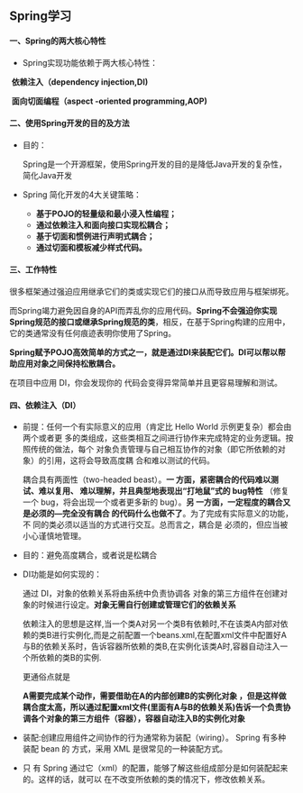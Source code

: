 ##  Spring学习

#### 一、Spring的两大核心特性

* Spring实现功能依赖于两大核心特性：

​        **依赖注入（dependency injection,DI)**

​        **面向切面编程（aspect -oriented programming,AOP)**

#### 二、使用Spring开发的目的及方法

* 目的：

  Spring是一个开源框架，使用Spring开发的目的是降低Java开发的复杂性，简化Java开发

* Spring 简化开发的4大关键策略：

  * **基于POJO的轻量级和最小浸入性编程；**
  * **通过依赖注入和面向接口实现松耦合；**
  * **基于切面和惯例进行声明式耦合；**
  * **通过切面和模板减少样式代码。**

#### 三、工作特性

很多框架通过强迫应用继承它们的类或实现它们的接口从而导致应用与框架绑死。

而Spring竭力避免因自身的API而弄乱你的应用代码。**Spring不会强迫你实现Spring规范的接口或继承Spring规范的类**，相反，在基于Spring构建的应用中，它的类通常没有任何痕迹表明你使用了Spring。

**Spring赋予POJO高效简单的方式之一，就是通过DI来装配它们。DI可以帮以帮助应用对象之间保持松散耦合。**

在项目中应用 DI，你会发现你的 代码会变得异常简单并且更容易理解和测试。

#### 四、依赖注入（DI）

* 前提：任何一个有实际意义的应用（肯定比 Hello World 示例更复杂）都会由两个或者更 多的类组成，这些类相互之间进行协作来完成特定的业务逻辑。按照传统的做法，每个 对象负责管理与自己相互协作的对象（即它所依赖的对象）的引用，这将会导致高度耦 合和难以测试的代码。

  耦合具有两面性（two-headed beast）。**一 方面，紧密耦合的代码难以测试、难以复用、 难以理解，并且典型地表现出“打地鼠”式的 bug特性** （修复一个 bug，将会出现一个或者更多新的 bug）。**另 一方面，一定程度的耦合又是必须的—完全没有耦合 的代码什么也做不了**。为了完成有实际意义的功能，不 同的类必须以适当的方式进行交互。总而言之，耦合是 必须的，但应当被小心谨慎地管理。

* 目的：避免高度耦合，或者说是松耦合

* DI功能是如何实现的：

  通过 DI，对象的依赖关系将由系统中负责协调各 对象的第三方组件在创建对象的时候进行设定。**对象无需自行创建或管理它们的依赖关系**

  依赖注入的思想是这样,当一个类A对另一个类B有依赖时,不在该类A内部对依赖的类B进行实例化,而是之前配置一个beans.xml,在配置xml文件中配置好A与B的依赖关系时，告诉容器所依赖的类B,在实例化该类A时,容器自动注入一个所依赖的类B的实例.

  更通俗点就是

  **A需要完成某个动作，需要借助在A的内部创建B的实例化对象 ，但是这样做耦合度太高，所以通过配置xml文件(里面有A与B的依赖关系)告诉一个负责协调各个对象的第三方组件（容器），容器自动注入B的实例化对象**

* 装配:创建应用组件之间协作的行为通常称为装配（wiring）。 Spring 有多种装配 bean 的 方式，采用 XML 是很常见的一种装配方式。

* 只 有 Spring 通过它（xml）的配置，能够了解这些组成部分是如何装配起来的。这样的话，就可以 在不改变所依赖的类的情况下，修改依赖关系。 

  



